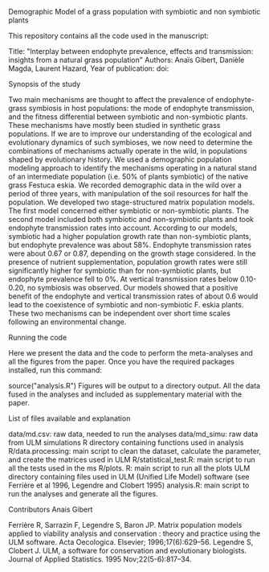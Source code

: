 Demographic Model of a grass population with symbiotic and non symbiotic plants

This repository contains all the code used in the manuscript:

Title: "Interplay between endophyte prevalence, effects and transmission: insights from a natural grass population"
Authors: Anaïs Gibert, Danièle Magda, Laurent Hazard,
Year of publication:
doi:

Synopsis of the study

Two main mechanisms are thought to affect the prevalence of endophyte-grass symbiosis in host populations: the mode of endophyte transmission, and the fitness differential between symbiotic and non-symbiotic plants. These mechanisms have mostly been studied in synthetic grass populations. If we are to improve our understanding of the ecological and evolutionary dynamics of such symbioses, we now need to determine the combinations of mechanisms actually operate in the wild, in populations shaped by evolutionary history.
We used a demographic population modeling approach to identify the mechanisms operating in a natural stand of an intermediate population (i.e. 50% of plants symbiotic) of the native grass Festuca eskia. We recorded demographic data in the wild over a period of three years, with manipulation of the soil resources for half the population. We developed two stage-structured matrix population models. The first model concerned either symbiotic or non-symbiotic plants. The second model included both symbiotic and non-symbiotic plants and took endophyte transmission rates into account. 
According to our models, symbiotic had a higher population growth rate than non-symbiotic plants, but endophyte prevalence was about 58%. Endophyte transmission rates were about 0.67 or 0.87, depending on the growth stage considered. In the presence of nutrient supplementation, population growth rates were still significantly higher for symbiotic than for non-symbiotic plants, but endophyte prevalence fell to 0%. At vertical transmission rates below 0.10-0.20, no symbiosis was observed. 
Our models showed that a positive benefit of the endophyte and vertical transmission rates of about 0.6 would lead to the coexistence of symbiotic and non-symbiotic F. eskia plants. These two mechanisms can be independent over short time scales following an environmental change.


Running the code

Here we present the data and the code to perform the meta-analyses and all the figures from the paper. Once you have the required packages installed, run this command:

source("analysis.R")
Figures will be output to a directory output.
All the data fused in the analyses and included as supplementary material with the paper.

List of files available and explanation

data/md.csv: raw data, needed to run the analyses
data/md_simu: raw data from ULM simulations
R directory containing functions used in analysis
R/data.processing: main script to clean the dataset, calculate the parameter, and create the matrices used in ULM
R/statistical_test.R: main script to run all the tests used in the ms
R/plots. R: main script to run all the plots
ULM directory containing files used in ULM (Unified Life Model) software (see Ferrière et al 1996, Legendre and Clobert 1995)
analysis.R: main script to run the analyses and generate all the figures.


Contributors
Anais Gibert

Ferrière R, Sarrazin F, Legendre S, Baron JP. Matrix population models applied to viability analysis and conservation : theory and practice using the ULM software. Acta Oecologica. Elsevier; 1996;17(6):629–56.
Legendre S, Clobert J. ULM, a software for conservation and evolutionary biologists. Journal of Applied Statistics. 1995 Nov;22(5-6):817–34.
